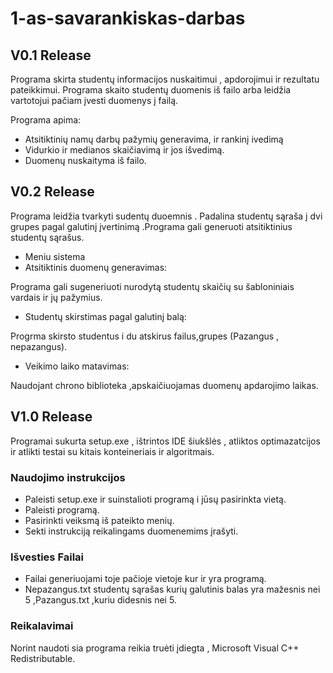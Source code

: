 # 1-as-savarankiskas-darbas

## V0.1 Release

Programa skirta studentų informacijos nuskaitimui , apdorojimui ir rezultatu pateikkimui. Programa skaito studentų duomenis iš failo arba leidžia vartotojui pačiam įvesti duomenys į failą.

Programa apima:
- Atsitiktinių namų darbų pažymių generavima, ir rankinį ivedimą
- Vidurkio ir medianos skaičiavimą ir jos išvedimą.
- Duomenų nuskaityma iš failo.

## V0.2 Release

Programa leidžia tvarkyti sudentų duoemnis . Padalina studentų sąraša į dvi grupes pagal galutinį įvertinimą .Programa gali generuoti atsitiktinius studentų sąrašus.

- Meniu sistema
- Atsitiktinis duomenų generavimas:
  
Programa gali sugeneriuoti nurodytą studentų skaičių su šabloniniais vardais ir jų pažymius.

- Studentų skirstimas pagal galutinį balą:

Progrma skirsto studentus i du atskirus failus,grupes (Pazangus , nepazangus).

- Veikimo laiko matavimas:

Naudojant chrono biblioteka ,apskaičiuojamas duomenų apdarojimo laikas.

## V1.0 Release

Programai sukurta setup.exe , ištrintos IDE šiukšlės , atliktos optimazatcijos ir atlikti testai su kitais konteineriais ir algoritmais.

### Naudojimo instrukcijos

- Paleisti setup.exe ir suinstalioti programą i jūsų pasirinkta vietą.
- Paleisti programą.
- Pasirinkti veiksmą iš pateikto menių.
- Sekti instrukciją reikalingams duomenemims įrašyti.

### Išvesties Failai

- Failai generiuojami toje pačioje vietoje kur ir yra programą.
- Nepazangus.txt studentų sąrašas kurių galutinis balas yra mažesnis nei 5 ,Pazangus.txt ,kuriu didesnis nei 5.

 ### Reikalavimai

 Norint naudoti sia programa reikia truėti įdiegta , Microsoft Visual C++ Redistributable.

 

